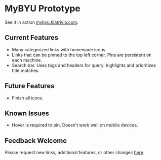 # MyBYU Prototype

See it in action [mybyu.tilatrivia.com](https://mybyu.tilatrivia.com/).

## Current Features

* Many categorized links with homemade icons.
* Links that can be pinned to the top left corner. Pins are persistent on each machine.
* Search bar. Uses tags and headers for query. highlights and prioritizes title matches.

## Future Features

* Finish all icons.

## Known Issues

* Hover is required to pin. Doesn't work well on mobile devices.

## Feedback Welcome

Please request new links, additional features, or other changes [here](https://github.com/tilatrivia/mybyu/issues/new).

